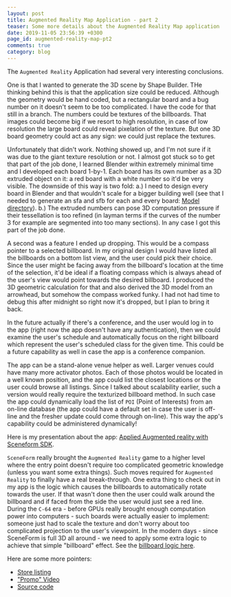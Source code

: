 ```yaml
---
layout: post
title: Augmented Reality Map Application - part 2
teaser: Some more details about the Augmented Reality Map application
date: 2019-11-05 23:56:39 +0300
page_id: augmented-reality-map-pt2
comments: true
category: blog
---
```

The `Augmented Reality` Application had several very interesting conclusions.

One is that I wanted to generate the 3D scene by Shape Builder. THe thinking behind this is that the application size could be reduced. Although the geometry would be hand coded, but a rectangular board and a bug number on it doesn't seem to be too complicated. I have the code for that still in a branch. The numbers could be textures of the billboards. That images could become big if we resort to high resolution, in case of low resolution the large board could reveal pixelation of the texture. But one 3D board geometry could act as any sign: we could just replace the textures.

Unfortunately that didn't work. Nothing showed up, and I'm not sure if it was due to the giant texture resolution or not. I almost got stuck so to get that part of the job done, I learned Blender within extremely minimal time and I developed each board 1-by-1. Each board has its own number as a 3D extruded object on it: a red board with a white number so it'd be very visible. The downside of this way is two fold: a.) I need to design every board in Blender and that wouldn't scale for a bigger building well (see that I needed to generate an sfa and sfb for each and every board: [Model directory](https://github.com/gdgfresno/DevfestARMap/tree/master/app/sampledata/models)). b.) The extruded numbers can pose 3D computation pressure if their tessellation is too refined (in layman terms if the curves of the number 3 for example are segmented into too many sections). In any case I got this part of the job done.

A second was a feature I ended up dropping. This would be a compass pointer to a selected billboard. In my original design I would have listed all the billboards on a bottom list view, and the user could pick their choice. Since the user might be facing away from the billboard's location at the time of the selection, it'd be ideal if a floating compass which is always ahead of the user's view would point towards the desired billboard. I produced the 3D geometric calculation for that and also derived the 3D model from an arrowhead, but somehow the compass worked funky. I had not had time to debug this after midnight so right now it's dropped, but I plan to bring it back.

In the future actually if there's a conference, and the user would log in to the app (right now the app doesn't have any authentication), then we could examine the user's schedule and automatically focus on the right billboard which represent the user's scheduled class for the given time. This could be a future capability as well in case the app is a conference companion.

The app can be a stand-alone venue helper as well. Larger venues could have many more activator photos. Each of those photos would be located in a well known position, and the app could list the closest locations or the user could browse all listings. Since I talked about scalability earlier, such a version would really require the texturized billboard method. In such case the app could dynamically load the list of `POI` (Point of Interests) from an on-line database (the app could have a default set in case the user is off-line and the fresher update could come through on-line). This way the app's capability could be administered dynamically!

Here is my presentation about the app: [Applied Augmented reality with Sceneform SDK](https://docs.google.com/presentation/d/1BQKad_-6TiIM3k6Iz4jzcJUvGCLfSqlU-NLIuJZUiYA/edit#slide=id.p).

`SceneForm` really brought the `Augmented Reality` game to a higher level where the entry point doesn't require too complicated geometric knowledge (unless you want some extra things). Such moves required for `Augmented Reality` to finally have a real break-through. One extra thing to check out in my app is the logic which causes the billboards to automatically rotate towards the user. If that wasn't done then the user could walk around the billboard and if faced from the side the user would just see a red line. During the `C-64` era - before GPUs really brought enough computation power into computers - such boards were actually easier to implement: someone just had to scale the texture and don't worry about too complicated projection to the user's viewpoint. In the modern days - since SceneForm is full 3D all around - we need to apply some extra logic to achieve that simple "billboard" effect. See the [billboard logic here](https://github.com/gdgfresno/DevfestARMap/blob/master/app/src/main/java/com/valleydevfest/armap/BillBoardNode.java).

Here are some more pointers:
* [Store listing](https://play.google.com/store/apps/details?id=com.valleydevfest.armap)
* ["Promo" Video](https://www.youtube.com/watch?v=vHz358sAPLM)
* [Source code](https://github.com/gdgfresno/DevfestARMap)

